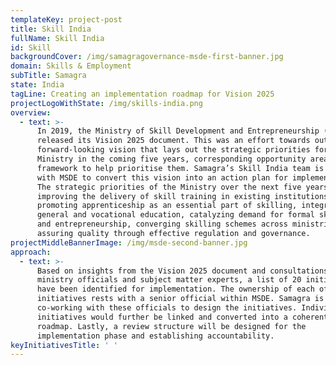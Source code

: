 ```yaml
---
templateKey: project-post
title: Skill India
fullName: Skill India
id: Skill
backgroundCover: /img/samagragovernance-msde-first-banner.jpg
domain: Skills & Employment
subTitle: Samagra
state: India
tagLine: Creating an implementation roadmap for Vision 2025
projectLogoWithState: /img/skills-india.png
overview:
  - text: >-
      In 2019, the Ministry of Skill Development and Entrepreneurship (MSDE)
      released its Vision 2025 document. This was an effort towards outlining a
      forward-looking vision that lays out the strategic priorities for the
      Ministry in the coming five years, corresponding opportunity areas and a
      framework to help prioritise them. Samagra’s Skill India team is working
      with MSDE to convert this vision into an action plan for implementation.
      The strategic priorities of the Ministry over the next five years are
      improving the delivery of skill training in existing institutions,
      promoting apprenticeship as an essential part of skilling, integrating
      general and vocational education, catalyzing demand for formal skilling
      and entrepreneurship, converging skilling schemes across ministries and
      assuring quality through effective regulation and governance.
projectMiddleBannerImage: /img/msde-second-banner.jpg
approach:
  - text: >-
      Based on insights from the Vision 2025 document and consultations with
      ministry officials and subject matter experts, a list of 20 initiatives
      have been identified for implementation. The ownership of each of these
      initiatives rests with a senior official within MSDE. Samagra is
      co-working with these officials to design the initiatives. Individual
      initiatives would further be linked and converted into a coherent unified
      roadmap. Lastly, a review structure will be designed for the
      implementation phase and establishing accountability.
keyInitiativesTitle: ' '
---
```


